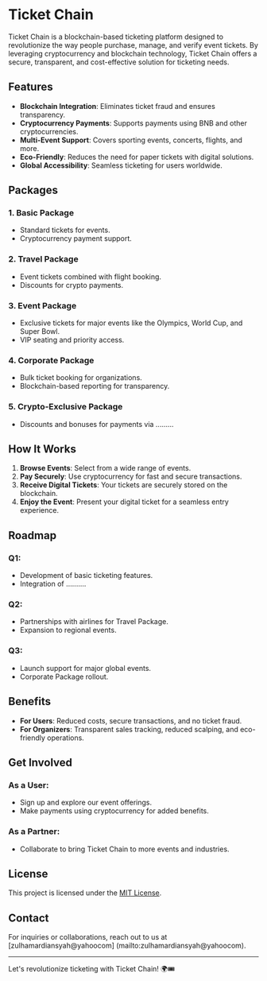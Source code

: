 # Ticket Chain

Ticket Chain is a blockchain-based ticketing platform designed to revolutionize the way people purchase, manage, and verify event tickets. By leveraging cryptocurrency and blockchain technology, Ticket Chain offers a secure, transparent, and cost-effective solution for ticketing needs.

## Features

- **Blockchain Integration**: Eliminates ticket fraud and ensures transparency.
- **Cryptocurrency Payments**: Supports payments using BNB and other cryptocurrencies.
- **Multi-Event Support**: Covers sporting events, concerts, flights, and more.
- **Eco-Friendly**: Reduces the need for paper tickets with digital solutions.
- **Global Accessibility**: Seamless ticketing for users worldwide.

## Packages

### 1. Basic Package
- Standard tickets for events.
- Cryptocurrency payment support.

### 2. Travel Package
- Event tickets combined with flight booking.
- Discounts for crypto payments.

### 3. Event Package
- Exclusive tickets for major events like the Olympics, World Cup, and Super Bowl.
- VIP seating and priority access.

### 4. Corporate Package
- Bulk ticket booking for organizations.
- Blockchain-based reporting for transparency.

### 5. Crypto-Exclusive Package
- Discounts and bonuses for payments via .........

## How It Works

1. **Browse Events**: Select from a wide range of events.
2. **Pay Securely**: Use cryptocurrency for fast and secure transactions.
3. **Receive Digital Tickets**: Your tickets are securely stored on the blockchain.
4. **Enjoy the Event**: Present your digital ticket for a seamless entry experience.

## Roadmap

### Q1:
- Development of basic ticketing features.
- Integration of ..........

### Q2:
- Partnerships with airlines for Travel Package.
- Expansion to regional events.

### Q3:
- Launch support for major global events.
- Corporate Package rollout.

## Benefits

- **For Users**: Reduced costs, secure transactions, and no ticket fraud.
- **For Organizers**: Transparent sales tracking, reduced scalping, and eco-friendly operations.

## Get Involved

### As a User:
- Sign up and explore our event offerings.
- Make payments using cryptocurrency for added benefits.

### As a Partner:
- Collaborate to bring Ticket Chain to more events and industries.

## License

This project is licensed under the [MIT License](LICENSE.md).

## Contact

For inquiries or collaborations, reach out to us at [zulhamardiansyah@yahoocom] (mailto:zulhamardiansyah@yahoocom).

---

Let's revolutionize ticketing with Ticket Chain! 🌍🎟️
